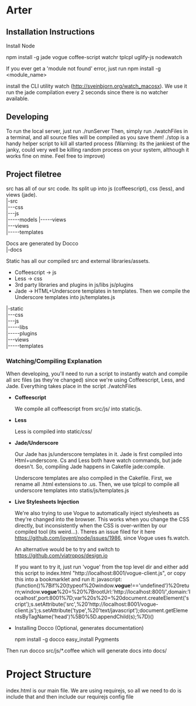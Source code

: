 # Arter

## Installation Instructions

Install Node

npm install -g jade vogue coffee-script watchr tplcpl uglify-js nodewatch

If you ever get a 'module not found' error, just run npm install -g <module_name>

install the CLI utility watch (http://sveinbjorn.org/watch_macosx). We use it run the jade compilation every 2 seconds since there is no watcher available.

## Developing
To run the local server, just run ./runServer
Then, simply run ./watchFiles in a terminal, and all source files will be compiled as you save them!
./stop is a handy helper script to kill all started process (Warning: its the jankiest of the janky, could very well be killing random process on your system, although it works fine on mine. Feel free to improve)

## Project filetree
src has all of our src code. Its split up into js (coffeescript), css (less), and views (jade).  
|-src  
|---css  
|---js  
|-----models
|-----views  
|---views  
|-----templates  

Docs are generated by Docco  
|-docs  

Static has all our compiled src and external libraries/assets.   

* Coffeescript -> js
* Less -> css
* 3rd party libraries and plugins in js/libs js/plugins
* Jade -> HTML+Underscore templates in templates. Then we compile the Underscore templates into js/templates.js

|-static  
|---css  
|---js  
|-----libs  
|-----plugins  
|---views  
|-----templates  

### Watching/Compiling Explanation
When developing, you'll need to run a script to instantly watch and compile all src files (as they're changed) since we're using Coffeescript, Less, and Jade. Everything takes place in the script ./watchFiles

* **Coffeescript**

    We compile all coffeescript from src/js/ into static/js.

* **Less**

    Less is compiled into static/css/

* **Jade/Underscore**

    Our Jade has js/underscore templates in it. Jade is first compiled into Html+underscore. Cs and Less both have watch commands, but jade doesn't. So, compiling Jade happens in Cakefile jade:compile.

    Underscore templates are also compiled in the Cakefile. First, we rename all .html extensions to .us. Then, we use tplcpl to compile all underscore templates into statis/js/templates.js

* **Live Stylesheets Injection**

    We're also trying to use Vogue to automatically inject stylesheets as they're changed into the browser. This works when you change the CSS directly, but inconsistently when the CSS is over-written by our compiled tool (its weird...). Theres an issue filed for it here https://github.com/joyent/node/issues/1986, since Vogue uses fs.watch.

    An alternative would be to try and switch to https://github.com/viatropos/design.io

    If you want to try it, just run 'vogue' from the top level dir and either add this script to index.html "http://localhost:8001/vogue-client.js", or copy this into a bookmarklet and run it:
    javascript:(function()%7Bif%20(typeof%20window.__vogue__!=='undefined')%20return;window.__vogue__%20=%20%7BrootUrl:'http://localhost:8001/',domain:'localhost',port:8001%7D;var%20s%20=%20document.createElement('script');s.setAttribute('src',%20'http://localhost:8001/vogue-client.js');s.setAttribute('type',%20'text/javascript');document.getElementsByTagName('head')%5B0%5D.appendChild(s);%7D)()

* Installing Docco (Optional, generates documentation)

    npm install -g docco
    easy_install Pygments

Then run docco src/js/*.coffee which will generate docs into docs/

# Project Structure
index.html is our main file. We are using requirejs, so all we need to do is include that and then include our requirejs config file
